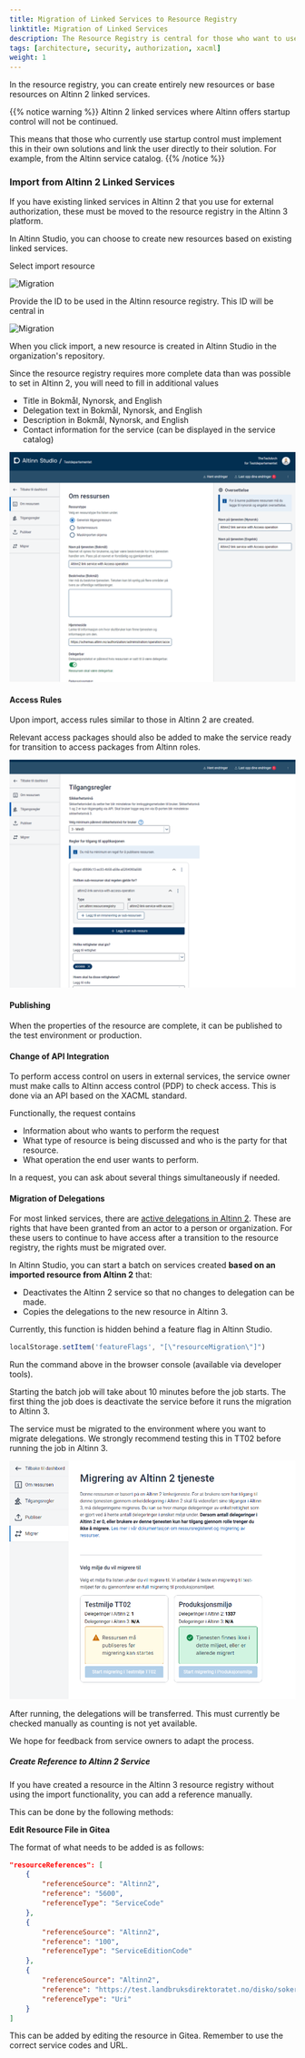 ```yaml
---
title: Migration of Linked Services to Resource Registry
linktitle: Migration of Linked Services
description: The Resource Registry is central for those who want to use Altinn authorization for access control and management for services they operate outside of Altinn.
tags: [architecture, security, authorization, xacml]
weight: 1
---
```


In the resource registry, you can create entirely new resources or base resources on Altinn 2 linked services.

{{% notice warning %}}
Altinn 2 linked services where Altinn offers startup control will not be continued.

This means that those who currently use startup control must implement this in their own solutions and link the user directly to their solution. For example, from the Altinn service catalog.
{{% /notice %}}

### Import from Altinn 2 Linked Services

If you have existing linked services in Altinn 2 that you use for external authorization, these must be moved to the resource registry in the Altinn 3 platform.

In Altinn Studio, you can choose to create new resources based on existing linked services.

Select import resource

![Migration](/authorization/what-do-you-get/resourceregistry/migration/migrationstep1.png "Migration")

Provide the ID to be used in the Altinn resource registry. This ID will be central in

![Migration](/authorization/what-do-you-get/resourceregistry/migration/migrationstep2.png "Migration")

When you click import, a new resource is created in Altinn Studio in the organization's repository.

Since the resource registry requires more complete data than was possible to set in Altinn 2, you will need to fill in additional values

- Title in Bokmål, Nynorsk, and English
- Delegation text in Bokmål, Nynorsk, and English
- Description in Bokmål, Nynorsk, and English
- Contact information for the service (can be displayed in the service catalog)

![Migration](migrationstep3.png "Migration")

#### Access Rules

Upon import, access rules similar to those in Altinn 2 are created.

Relevant access packages should also be added to make the service ready for transition to access packages from Altinn roles.

![Migration](migrationstep4.png "Migration")

#### Publishing

When the properties of the resource are complete, it can be published to the test environment or production.

#### Change of API Integration

To perform access control on users in external services, the service owner must make calls to Altinn access control (PDP) to check access.
This is done via an API based on the XACML standard.

Functionally, the request contains

- Information about who wants to perform the request
- What type of resource is being discussed and who is the party for that resource.
- What operation the end user wants to perform.

In a request, you can ask about several things simultaneously if needed.

#### Migration of Delegations

For most linked services, there are [active delegations in Altinn 2](https://github.com/Altinn/altinn-access-management/issues/579). These are rights that have been granted from an actor to a person or organization. For these users to continue to have access after a transition to the resource registry, the rights must be migrated over.

In Altinn Studio, you can start a batch on services created **based on an imported resource from Altinn 2** that:

- Deactivates the Altinn 2 service so that no changes to delegation can be made.
- Copies the delegations to the new resource in Altinn 3.

Currently, this function is hidden behind a feature flag in Altinn Studio.

```javascript
localStorage.setItem('featureFlags', "[\"resourceMigration\"]")
```

Run the command above in the browser console (available via developer tools).

Starting the batch job will take about 10 minutes before the job starts. The first thing the job does is deactivate the service before it runs the migration to Altinn 3.

The service must be migrated to the environment where you want to migrate delegations. We strongly recommend testing this in TT02 before running the job in Altinn 3.

![Migrate](migrationstep5.png "Migration of delegations in Altinn Studio")


After running, the delegations will be transferred. This must currently be checked manually as counting is not yet available.

We hope for feedback from service owners to adapt the process.

##### Create Reference to Altinn 2 Service

If you have created a resource in the Altinn 3 resource registry without using the import functionality, you can add a reference manually.

This can be done by the following methods:

**Edit Resource File in Gitea**

The format of what needs to be added is as follows:

```json
"resourceReferences": [
    {
        "referenceSource": "Altinn2",
        "reference": "5600",
        "referenceType": "ServiceCode"
    },
    {
        "referenceSource": "Altinn2",
        "reference": "100",
        "referenceType": "ServiceEditionCode"
    },
    {
        "referenceSource": "Altinn2",
        "reference": "https://test.landbruksdirektoratet.no/disko/soker",
        "referenceType": "Uri"
    }
]
```

This can be added by editing the resource in Gitea. Remember to use the correct service codes and URL.
